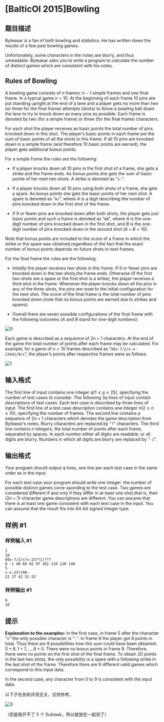 # [BalticOI 2015]Bowling

## 题目描述

Byteasar is a fan of both bowling and statistics. He has written down the results of a few past bowling games.

Unfortunately, some characters in the notes are blurry, and thus unreadable. Byteasar asks you to write a
program to calculate the number of distinct games which are consistent with his notes.

## Rules of Bowling

A bowling game consists of $n$ frames: $n-1$ simple frames and one final frame. In a typical game $n = 10$. At the beginning of each frame $10$ pins are put standing upright at the end of a lane and a player gets no more than two (or three for the final frame) attempts (shots) to throw a bowling ball down the lane to try to knock down as many pins as possible. Each frame is denoted by two (for a simple frame) or three (for the final frame)
characters.

For each shot the player receives as basic points the total number of pins knocked down in this shot. The player’s basic points in each frame are the sum of basic points of all the shots in this frame. If all $10$ pins are knocked down in a simple frame (and therefore $10$ basic points are earned), the player gets additional bonus points.

For a simple frame the rules are the following:

   - If a player knocks down all $10$ pins in the first shot of a frame, she gets a strike and the frame ends. As bonus points she gets the sum of basic points of her next two shots. A strike is denoted as “``x-``”.
 
   - If a player knocks down all $10$ pins using both shots of a frame, she gets a spare. As bonus points she gets the basic points of her next shot. A spare is denoted as “``A/``”, where $A$ is a digit describing the number of pins knocked down in the first shot of the frame.
   
   - If $9$ or fewer pins are knocked down after both shots, the player gets just basic points and such a frame is denoted as “``AB``”, where $A$ is the one-digit number of pins knocked down in the first shot, and $B$ is the one-digit number of pins knocked down in the second shot $(A + B < 10)$.

Note that bonus points are included to the score of a frame in which the strike or the spare was obtained,regardless of the fact that the exact number of bonus points depends on future shots in next frames.

For the final frame the rules are the following:

   - Initially the player receives two shots in this frame. If $9$ or fewer pins are knocked down in the two shots,the frame ends. Otherwise (if the first two shots are a spare or the first shot is a strike), the player receives a third shot in the frame. Whenever the player knocks down all the pins in any of the three shots, the pins are reset to the initial configuration for the next shot. The score of the final frame is the total number of pins knocked down (note that no bonus points are earned due to strikes and spares).

   - Overall there are seven possible configurations of the final frame with the following outcomes ($A$ and $B$ stand for one-digit numbers):

![0](https://s1.ax1x.com/2018/07/05/PVwA8U.png)

Each game is described as a sequence of $2n + 1$ characters. At the end of the game the total number of points after each frame may be calculated. For example, for a game of $n = 10$ frames described as “``08x-7/2/x-x-23441/0/x``”, the player’s points after respective frames were as follows:

![1](https://s1.ax1x.com/2018/07/05/PVwE2F.png)



## 输入格式

The first line of input contains one integer $q(1 \le q \le 25)$, specifying the number of test cases to consider. The following $3q$ lines of input contain descriptions of test cases. Each test case is described by three lines of input.
The first line of a test case description contains one integer $n(2 \le n \le 10)$, specifying the number of frames. The second line contains a sequence of $2n + 1$ characters which denotes the game description from Byteasar’s notes. Blurry characters are replaced by “``?``” characters. The third line contains $n$ integers, the total number of points after each frame, separated by spaces. In each number either all digits are readable, or all digits are blurry. Numbers in which all digits are blurry are replaced by “``-1``”.

## 输出格式

Your program should output $q$ lines, one line per each test case in the same order as in the input.

For each test case your program should write one integer: the number of possible distinct games corre-sponding to the test case. Two games are considered different if and only if they differ in at least one shot,that is, their $(2n+1)$-character game descriptions are different. You can assume that there is at least one game consistent with each test case in the input. You can assume that the result fits into 64-bit signed integer type.

## 样例 #1

### 样例输入 #1
```
2
10
08x-7/2/x?x-23??1/???
8 -1 40 60 82 97 102 110 120 140
5
x-x-23?/00-
22 37 42 52 52
```

### 样例输出 #1

```
9
10
```

## 提示

**Explanation to the examples:** In the first case, in frame $5$ after the character “``x``” the only possible character is “``-``”. In frame $8$ the player got $8$ points in total. Thus there are $9$ possibilities how this sum could have been obtained: $0 + 8,1 + 7,...,8 + 0$. There were no bonus points in frame $9$. Therefore, there were no points on the first shot of the final frame. To obtain $20$ points in the last two shots, the only possibility is a spare with a following strike in the last shot of the frame. Therefore there are $9$ different valid games which correspond to this input data.

In the second case, any character from $0$ to $9$ is consistent with the input data.

以下子任务和评测无关，仅供参考。

![3](https://s1.ax1x.com/2018/07/05/PVwmr9.png)

（但是我开不了 5 个 Subtask，所以就放在一起测了）
